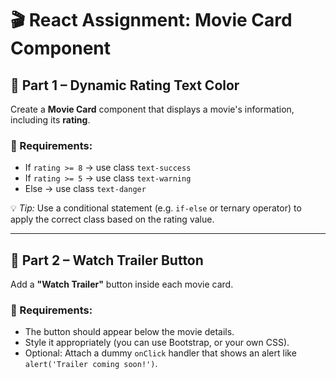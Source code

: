 # 🎬 React Assignment: Movie Card Component

## 🧩 Part 1 – Dynamic Rating Text Color

Create a **Movie Card** component that displays a movie's information, including its **rating**.

### 🎯 Requirements:

- If `rating >= 8` → use class `text-success`
- If `rating >= 5` → use class `text-warning`
- Else → use class `text-danger`

💡 *Tip:* Use a conditional statement (e.g. `if-else` or ternary operator) to apply the correct class based on the rating value.

---

## 🎥 Part 2 – Watch Trailer Button

Add a **"Watch Trailer"** button inside each movie card.

### 🧾 Requirements:

- The button should appear below the movie details.
- Style it appropriately (you can use Bootstrap, or your own CSS).
- Optional: Attach a dummy `onClick` handler that shows an alert like `alert('Trailer coming soon!')`.


